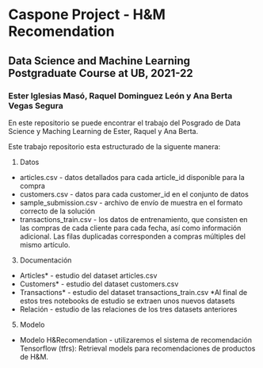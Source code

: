 # Caspone Project - H&M Recomendation
## Data Science and Machine Learning Postgraduate Course at UB, 2021-22
### Ester Iglesias Masó, Raquel Dominguez León y Ana Berta Vegas Segura

En este repositorio se puede encontrar el trabajo del Posgrado de Data Science y Maching Learning de Ester, Raquel y Ana Berta.

Este trabajo repositorio esta estructurado de la siguente manera:
1. Datos
  - articles.csv - datos detallados para cada article_id disponible para la compra
  - customers.csv - datos para cada customer_id en el conjunto de datos
  - sample_submission.csv - archivo de envío de muestra en el formato correcto de la solución
  - transactions_train.csv - los datos de entrenamiento, que consisten en las compras de cada cliente para cada fecha, así como información adicional. Las filas duplicadas corresponden a compras múltiples del mismo artículo.
3. Documentación
  - Articles* - estudio del dataset articles.csv
  - Customers* - estudio del dataset customers.csv
  - Transactions* - estudio del dataset transactions_train.csv
 *Al final de estos tres notebooks de estudio se extraen unos nuevos datasets 
  - Relación - estudio de las relaciones de los tres datasets anteriores
5. Modelo
  - Modelo H&Recomendation - utilizaremos el sistema de recomendación Tensorflow (tfrs): Retrieval models para recomendaciones de productos de H&M.



